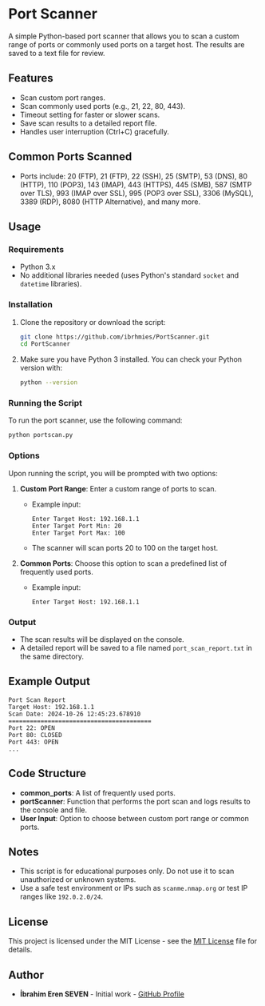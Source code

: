 # **Port Scanner**

A simple Python-based port scanner that allows you to scan a custom range of ports or commonly used ports on a target host. The results are saved to a text file for review.

## **Features**
- Scan custom port ranges.
- Scan commonly used ports (e.g., 21, 22, 80, 443).
- Timeout setting for faster or slower scans.
- Save scan results to a detailed report file.
- Handles user interruption (Ctrl+C) gracefully.

## **Common Ports Scanned**
- Ports include: 20 (FTP), 21 (FTP), 22 (SSH), 25 (SMTP), 53 (DNS), 80 (HTTP), 110 (POP3), 143 (IMAP), 443 (HTTPS), 445 (SMB), 587 (SMTP over TLS), 993 (IMAP over SSL), 995 (POP3 over SSL), 3306 (MySQL), 3389 (RDP), 8080 (HTTP Alternative), and many more.

## **Usage**

### **Requirements**
- Python 3.x
- No additional libraries needed (uses Python's standard `socket` and `datetime` libraries).

### **Installation**
1. Clone the repository or download the script:
   ```bash
   git clone https://github.com/ibrhmies/PortScanner.git
   cd PortScanner
   ```

2. Make sure you have Python 3 installed. You can check your Python version with:
   ```bash
   python --version
   ```

### **Running the Script**
To run the port scanner, use the following command:
```bash
python portscan.py
```

### **Options**
Upon running the script, you will be prompted with two options:

1. **Custom Port Range**: Enter a custom range of ports to scan.
   - Example input: 
     ```
     Enter Target Host: 192.168.1.1
     Enter Target Port Min: 20
     Enter Target Port Max: 100
     ```
   - The scanner will scan ports 20 to 100 on the target host.

2. **Common Ports**: Choose this option to scan a predefined list of frequently used ports.
   - Example input:
     ```
     Enter Target Host: 192.168.1.1
     ```

### **Output**
- The scan results will be displayed on the console.
- A detailed report will be saved to a file named `port_scan_report.txt` in the same directory.

## **Example Output**
```
Port Scan Report
Target Host: 192.168.1.1
Scan Date: 2024-10-26 12:45:23.678910
========================================
Port 22: OPEN
Port 80: CLOSED
Port 443: OPEN
...
```

## **Code Structure**

- **common_ports**: A list of frequently used ports.
- **portScanner**: Function that performs the port scan and logs results to the console and file.
- **User Input**: Option to choose between custom port range or common ports.

## **Notes**
- This script is for educational purposes only. Do not use it to scan unauthorized or unknown systems.
- Use a safe test environment or IPs such as `scanme.nmap.org` or test IP ranges like `192.0.2.0/24`.

## **License**

This project is licensed under the MIT License - see the [MIT License](LICENSE) file for details.


## **Author**
- **İbrahim Eren SEVEN** - Initial work - [GitHub Profile](https://github.com/ibrhmies)
